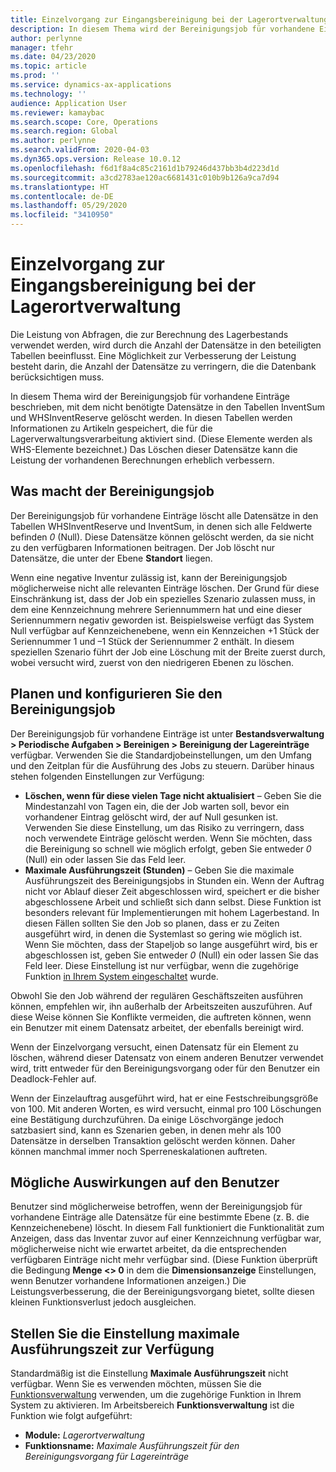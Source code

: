 ```yaml
---
title: Einzelvorgang zur Eingangsbereinigung bei der Lagerortverwaltung
description: In diesem Thema wird der Bereinigungsjob für vorhandene Einträge beschrieben, mit dem die Systemleistung verbessert werden kann, indem verwandte, aber nicht benötigte Datensätze identifiziert und gelöscht werden.
author: perlynne
manager: tfehr
ms.date: 04/23/2020
ms.topic: article
ms.prod: ''
ms.service: dynamics-ax-applications
ms.technology: ''
audience: Application User
ms.reviewer: kamaybac
ms.search.scope: Core, Operations
ms.search.region: Global
ms.author: perlynne
ms.search.validFrom: 2020-04-03
ms.dyn365.ops.version: Release 10.0.12
ms.openlocfilehash: f6d1f8a4c85c2161d1b79246d437bb3b4d223d1d
ms.sourcegitcommit: a3cd2783ae120ac6681431c010b9b126a9ca7d94
ms.translationtype: HT
ms.contentlocale: de-DE
ms.lasthandoff: 05/29/2020
ms.locfileid: "3410950"
---
```

# <a name="warehouse-management-on-hand-entries-cleanup-job"></a>Einzelvorgang zur Eingangsbereinigung bei der Lagerortverwaltung

Die Leistung von Abfragen, die zur Berechnung des Lagerbestands verwendet werden, wird durch die Anzahl der Datensätze in den beteiligten Tabellen beeinflusst. Eine Möglichkeit zur Verbesserung der Leistung besteht darin, die Anzahl der Datensätze zu verringern, die die Datenbank berücksichtigen muss.

In diesem Thema wird der Bereinigungsjob für vorhandene Einträge beschrieben, mit dem nicht benötigte Datensätze in den Tabellen InventSum und WHSInventReserve gelöscht werden. In diesen Tabellen werden Informationen zu Artikeln gespeichert, die für die Lagerverwaltungsverarbeitung aktiviert sind. (Diese Elemente werden als WHS-Elemente bezeichnet.) Das Löschen dieser Datensätze kann die Leistung der vorhandenen Berechnungen erheblich verbessern.

## <a name="what-the-cleanup-job-does"></a>Was macht der Bereinigungsjob

Der Bereinigungsjob für vorhandene Einträge löscht alle Datensätze in den Tabellen WHSInventReserve und InventSum, in denen sich alle Feldwerte befinden *0* (Null). Diese Datensätze können gelöscht werden, da sie nicht zu den verfügbaren Informationen beitragen. Der Job löscht nur Datensätze, die unter der Ebene **Standort** liegen.

Wenn eine negative Inventur zulässig ist, kann der Bereinigungsjob möglicherweise nicht alle relevanten Einträge löschen. Der Grund für diese Einschränkung ist, dass der Job ein spezielles Szenario zulassen muss, in dem eine Kennzeichnung mehrere Seriennummern hat und eine dieser Seriennummern negativ geworden ist. Beispielsweise verfügt das System Null verfügbar auf Kennzeichenebene, wenn ein Kennzeichen +1 Stück der Seriennummer 1 und –1 Stück der Seriennummer 2 enthält. In diesem speziellen Szenario führt der Job eine Löschung mit der Breite zuerst durch, wobei versucht wird, zuerst von den niedrigeren Ebenen zu löschen.

## <a name="schedule-and-configure-the-cleanup-job"></a>Planen und konfigurieren Sie den Bereinigungsjob

Der Bereinigungsjob für vorhandene Einträge ist unter **Bestandsverwaltung \> Periodische Aufgaben \> Bereinigen \> Bereinigung der Lagereinträge** verfügbar. Verwenden Sie die Standardjobeinstellungen, um den Umfang und den Zeitplan für die Ausführung des Jobs zu steuern. Darüber hinaus stehen folgenden Einstellungen zur Verfügung:

- **Löschen, wenn für diese vielen Tage nicht aktualisiert** – Geben Sie die Mindestanzahl von Tagen ein, die der Job warten soll, bevor ein vorhandener Eintrag gelöscht wird, der auf Null gesunken ist. Verwenden Sie diese Einstellung, um das Risiko zu verringern, dass noch verwendete Einträge gelöscht werden. Wenn Sie möchten, dass die Bereinigung so schnell wie möglich erfolgt, geben Sie entweder *0* (Null) ein oder lassen Sie das Feld leer.
- **Maximale Ausführungszeit (Stunden)** – Geben Sie die maximale Ausführungszeit des Bereinigungsjobs in Stunden ein. Wenn der Auftrag nicht vor Ablauf dieser Zeit abgeschlossen wird, speichert er die bisher abgeschlossene Arbeit und schließt sich dann selbst. Diese Funktion ist besonders relevant für Implementierungen mit hohem Lagerbestand. In diesen Fällen sollten Sie den Job so planen, dass er zu Zeiten ausgeführt wird, in denen die Systemlast so gering wie möglich ist. Wenn Sie möchten, dass der Stapeljob so lange ausgeführt wird, bis er abgeschlossen ist, geben Sie entweder *0* (Null) ein oder lassen Sie das Feld leer. Diese Einstellung ist nur verfügbar, wenn die zugehörige Funktion [in Ihrem System eingeschaltet](#max-execution-time) wurde.

Obwohl Sie den Job während der regulären Geschäftszeiten ausführen können, empfehlen wir, ihn außerhalb der Arbeitszeiten auszuführen. Auf diese Weise können Sie Konflikte vermeiden, die auftreten können, wenn ein Benutzer mit einem Datensatz arbeitet, der ebenfalls bereinigt wird.

Wenn der Einzelvorgang versucht, einen Datensatz für ein Element zu löschen, während dieser Datensatz von einem anderen Benutzer verwendet wird, tritt entweder für den Bereinigungsvorgang oder für den Benutzer ein Deadlock-Fehler auf.

Wenn der Einzelauftrag ausgeführt wird, hat er eine Festschreibungsgröße von 100. Mit anderen Worten, es wird versucht, einmal pro 100 Löschungen eine Bestätigung durchzuführen. Da einige Löschvorgänge jedoch satzbasiert sind, kann es Szenarien geben, in denen mehr als 100 Datensätze in derselben Transaktion gelöscht werden können. Daher können manchmal immer noch Sperreneskalationen auftreten.

## <a name="possible-user-impact"></a>Mögliche Auswirkungen auf den Benutzer

Benutzer sind möglicherweise betroffen, wenn der Bereinigungsjob für vorhandene Einträge alle Datensätze für eine bestimmte Ebene (z. B. die Kennzeichenebene) löscht. In diesem Fall funktioniert die Funktionalität zum Anzeigen, dass das Inventar zuvor auf einer Kennzeichnung verfügbar war, möglicherweise nicht wie erwartet arbeitet, da die entsprechenden verfügbaren Einträge nicht mehr verfügbar sind. (Diese Funktion überprüft die Bedingung **Menge \<\> 0** in dem die **Dimensionsanzeige** Einstellungen, wenn Benutzer vorhandene Informationen anzeigen.) Die Leistungsverbesserung, die der Bereinigungsvorgang bietet, sollte diesen kleinen Funktionsverlust jedoch ausgleichen.

## <a name="make-the-maximum-execution-time-setting-available"></a><a name="max-execution-time"></a>Stellen Sie die Einstellung maximale Ausführungszeit zur Verfügung

Standardmäßig ist die Einstellung **Maximale Ausführungszeit** nicht verfügbar. Wenn Sie es verwenden möchten, müssen Sie die [Funktionsverwaltung](../../fin-ops-core/fin-ops/get-started/feature-management/feature-management-overview.md) verwenden, um die zugehörige Funktion in Ihrem System zu aktivieren. Im Arbeitsbereich **Funktionsverwaltung** ist die Funktion wie folgt aufgeführt:

- **Module:** *Lagerortverwaltung*
- **Funktionsname:** *Maximale Ausführungszeit für den Bereinigungsvorgang für Lagereinträge*
